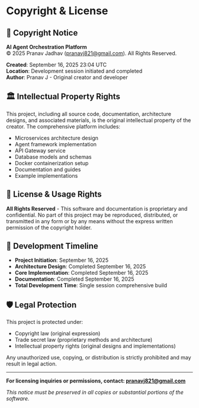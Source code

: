 # Copyright & License

## 📝 **Copyright Notice**

**AI Agent Orchestration Platform**  
© 2025 Pranav Jadhav (pranavj821@gmail.com). All Rights Reserved.

**Created**: September 16, 2025 23:04 UTC  
**Location**: Development session initiated and completed  
**Author**: Pranav J - Original creator and developer

## 🏛️ **Intellectual Property Rights**

This project, including all source code, documentation, architecture designs, and associated materials, is the original intellectual property of the creator. The comprehensive platform includes:

- Microservices architecture design
- Agent framework implementation  
- API Gateway service
- Database models and schemas
- Docker containerization setup
- Documentation and guides
- Example implementations

## 🔐 **License & Usage Rights**

**All Rights Reserved** - This software and documentation is proprietary and confidential. No part of this project may be reproduced, distributed, or transmitted in any form or by any means without the express written permission of the copyright holder.

## 📅 **Development Timeline**

- **Project Initiation**: September 16, 2025
- **Architecture Design**: Completed September 16, 2025
- **Core Implementation**: Completed September 16, 2025
- **Documentation**: Completed September 16, 2025
- **Total Development Time**: Single session comprehensive build

## 🛡️ **Legal Protection**

This project is protected under:
- Copyright law (original expression)
- Trade secret law (proprietary methods and architecture)
- Intellectual property rights (original designs and implementations)

Any unauthorized use, copying, or distribution is strictly prohibited and may result in legal action.

---

**For licensing inquiries or permissions, contact: pranavj821@gmail.com**

*This notice must be preserved in all copies or substantial portions of the software.*